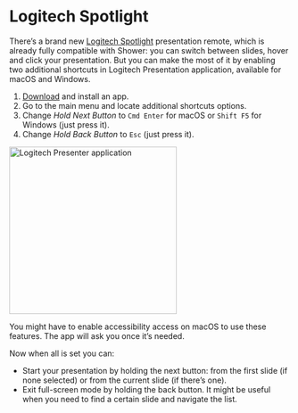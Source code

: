 # Logitech Spotlight

There’s a brand new [Logitech Spotlight](http://www.logitech.com/en-us/product/spotlight-presentation-remote) presentation remote, which is already fully compatible with Shower: you can switch between slides, hover and click your presentation. But you can make the most of it by enabling two additional shortcuts in Logitech Presentation application, available for macOS and Windows.

1. [Download](http://support.logitech.com/en_us/software/logi-presentation) and install an app.
2. Go to the main menu and locate additional shortcuts options.
3. Change _Hold Next Button_ to `Cmd Enter` for macOS or `Shift F5` for Windows (just press it).
4. Change _Hold Back Button_ to `Esc` (just press it).

<img src="images/logitech.png" width="300" alt="Logitech Presenter application">

You might have to enable accessibility access on macOS to use these features. The app will ask you once it’s needed.

Now when all is set you can:

- Start your presentation by holding the next button: from the first slide (if none selected) or from the current slide (if there’s one).
- Exit full-screen mode by holding the back button. It might be useful when you need to find a certain slide and navigate the list.
